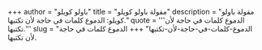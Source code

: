 +++
author = "باولو كويلو"
title = "مقولة باولو كويلو"
description = "مقولة باولو كويلو: الدموع كلمات في حاجة لأن تكتبها."
quote = '''الدموع كلمات في حاجة لأن تكتبها.''' 
slug = "الدموع-كلمات-في-حاجة-لأن-تكتبها"
+++
الدموع كلمات في حاجة لأن تكتبها.
